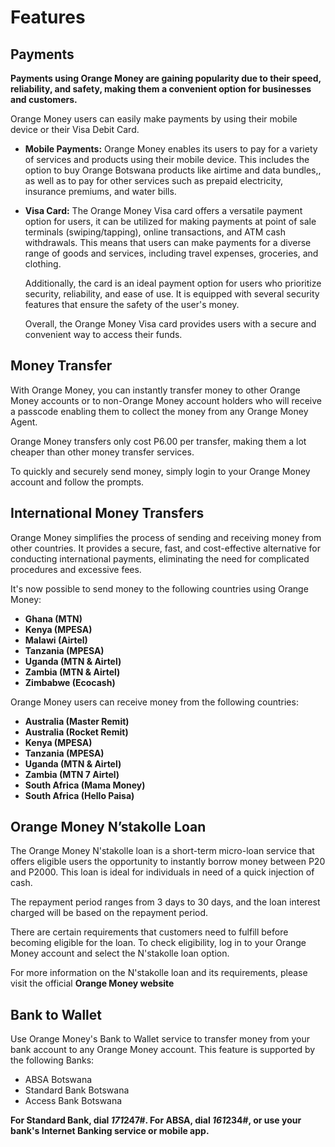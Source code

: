 # Features

## Payments

**Payments using Orange Money are gaining popularity due to their speed, reliability, and safety, making them a convenient option for businesses and customers.**

Orange Money users can easily make payments by using their mobile device or their Visa Debit Card.

- **Mobile Payments:** Orange Money enables its users to pay for a variety of services and products using their mobile device. This includes the option to buy Orange Botswana products like airtime and data bundles,, as well as to pay for other services such as prepaid electricity, insurance premiums, and water bills.
- **Visa Card:** The Orange Money Visa card offers a versatile payment option for users, it can be utilized for making payments at point of sale terminals (swiping/tapping), online transactions, and ATM cash withdrawals. This means that users can make payments for a diverse range of goods and services, including travel expenses, groceries, and clothing.
    
    Additionally, the card is an ideal payment option for users who prioritize security, reliability, and ease of use. It is equipped with several security features that ensure the safety of the user's money.
    
    Overall, the Orange Money Visa card provides users with a secure and convenient way to access their funds.
    

## Money Transfer

With Orange Money, you can instantly transfer money to other Orange Money accounts or to non-Orange Money account holders who will receive a passcode enabling them to collect the money from any Orange Money Agent.

Orange Money transfers only cost P6.00 per transfer, making them a lot cheaper than other money transfer services.

To quickly and securely send money, simply login to your Orange Money account and follow the prompts.

## International Money Transfers

Orange Money simplifies the process of sending and receiving money from other countries. It provides a secure, fast, and cost-effective alternative for conducting international payments, eliminating the need for complicated procedures and excessive fees.

It's now possible to send money to the following countries using Orange Money:

- **Ghana (MTN)**
- **Kenya (MPESA)**
- **Malawi (Airtel)**
- **Tanzania (MPESA)**
- **Uganda (MTN & Airtel)**
- **Zambia (MTN & Airtel)**
- **Zimbabwe (Ecocash)**

Orange Money users can receive money from the following countries:

- **Australia (Master Remit)**
- **Australia (Rocket Remit)**
- **Kenya (MPESA)**
- **Tanzania (MPESA)**
- **Uganda (MTN & Airtel)**
- **Zambia (MTN 7 Airtel)**
- **South Africa (Mama Money)**
- **South Africa (Hello Paisa)**

## Orange Money N’stakolle Loan

The Orange Money N'stakolle loan is a short-term micro-loan service that offers eligible users the opportunity to instantly borrow money between P20 and P2000. This loan is ideal for individuals in need of a quick injection of cash.

The repayment period ranges from 3 days to 30 days, and the loan interest charged will be based on the repayment period.

There are certain requirements that customers need to fulfill before becoming eligible for the loan. To check eligibility, log in to your Orange Money account and select the N'stakolle loan option.

For more information on the N'stakolle loan and its requirements, please visit the official **Orange Money website**

## Bank to Wallet

Use Orange Money's Bank to Wallet service to transfer money from your bank account to any Orange Money account. This feature is supported by the following Banks:

- ABSA Botswana
- Standard Bank Botswana
- Access Bank Botswana

**For Standard Bank, dial *171*247#. For ABSA, dial *161*234#, or use your bank's Internet Banking service or mobile app.**

